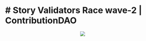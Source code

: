 # # Story Validators Race wave-2 | ContributionDAO 
<p  align="center"><img  src="https://imagedelivery.net/R3E4xa2RUTElUFZLaIyRPQ/5b9b48ed-4309-472c-f7cf-93fa93e21600/public"/></p>